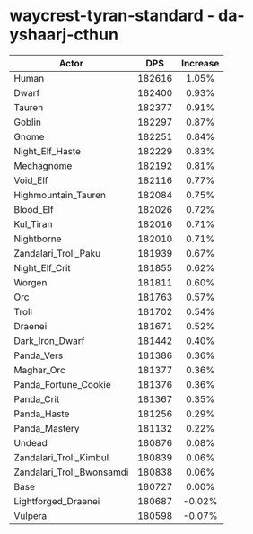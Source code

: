 # waycrest-tyran-standard - da-yshaarj-cthun
| Actor | DPS | Increase |
|---|:---:|:---:|
|Human|182616|1.05%|
|Dwarf|182400|0.93%|
|Tauren|182377|0.91%|
|Goblin|182297|0.87%|
|Gnome|182251|0.84%|
|Night_Elf_Haste|182229|0.83%|
|Mechagnome|182192|0.81%|
|Void_Elf|182116|0.77%|
|Highmountain_Tauren|182084|0.75%|
|Blood_Elf|182026|0.72%|
|Kul_Tiran|182016|0.71%|
|Nightborne|182010|0.71%|
|Zandalari_Troll_Paku|181939|0.67%|
|Night_Elf_Crit|181855|0.62%|
|Worgen|181811|0.60%|
|Orc|181763|0.57%|
|Troll|181702|0.54%|
|Draenei|181671|0.52%|
|Dark_Iron_Dwarf|181442|0.40%|
|Panda_Vers|181386|0.36%|
|Maghar_Orc|181377|0.36%|
|Panda_Fortune_Cookie|181376|0.36%|
|Panda_Crit|181367|0.35%|
|Panda_Haste|181256|0.29%|
|Panda_Mastery|181132|0.22%|
|Undead|180876|0.08%|
|Zandalari_Troll_Kimbul|180839|0.06%|
|Zandalari_Troll_Bwonsamdi|180838|0.06%|
|Base|180727|0.00%|
|Lightforged_Draenei|180687|-0.02%|
|Vulpera|180598|-0.07%|
